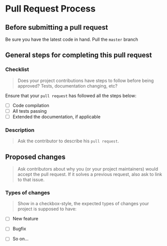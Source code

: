 # Pull Request Process

## Before submitting a pull request

Be sure you have the latest code in hand. Pull the `master` branch

## General steps for completing this pull request

### Checklist

> Does your project contributions have steps to follow before being approved? Tests, documentation changing, etc?

Ensure that your `pull request` has followed all the steps below:

- [ ] Code compilation
- [ ] All tests passing
- [ ] Extended the documentation, if applicable

### Description

> Ask the contributor to describe his `pull request`.

## Proposed changes

> Ask contributors about why you (or your project maintainers) would accept the pull request. If it solves a previous request, also ask to link to that issue.

### Types of changes

> Show in a checkbox-style, the expected types of changes your project is supposed to have:

- [ ] New feature
- [ ] Bugfix
- [ ] So on...

